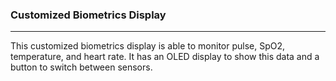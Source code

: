 ### Customized Biometrics Display
---
This customized biometrics display is able to monitor pulse, SpO2, temperature, and heart rate.  It has an OLED display to show this data and a button to switch between sensors.
